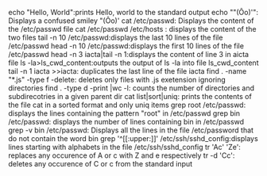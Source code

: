 echo "Hello, World":prints Hello, world to the standard output
echo "\"(Ôo)'": Displays a confused smiley "(Ôo)'
cat /etc/passwd: Displays the content of the /etc/passwd file
cat /etc/passwd /etc/hosts : displays the content of the two files
tail -n 10 /etc/passwd:displays the last 10 lines of the file /etc/passwd
head -n 10 /etc/passwd:displays the first 10 lines of the file /etc/passwd
head -n 3 iacta|tail -n 1:displays the content of line 3 in aicta file
ls -la>ls_cwd_content:outputs the output of ls -la into file ls_cwd_content
tail -n 1 iacta >>iacta: duplicates the last line of the file iacta
find . -name "*.js" -type f -delete: deletes only files with .js exetension ignoring directories
find . -type d -print |wc -l: counts the number of directories and subdirecotries in a given parent dir
cat list|sort|uniq: prints the contents of the file cat in a sorted format and only uniq items
grep root /etc/passwd: displays the lines containing the pattern "root" in /etc/passwd
grep bin /etc/passwd: displays the number of lines containing bin in /etc/passwd
grep -v bin /etc/passwd: Displays all the lines in the file /etc/password that do not contain the word bin
grep '^[[:upper:]]' /etc/ssh/sshd_config:displays lines starting with alphabets in the file /etc/ssh/sshd_config
tr 'Ac' 'Ze': replaces any occurence of A or c with Z and e respectively
tr -d 'Cc': deletes any occurence of C or c from the standard input